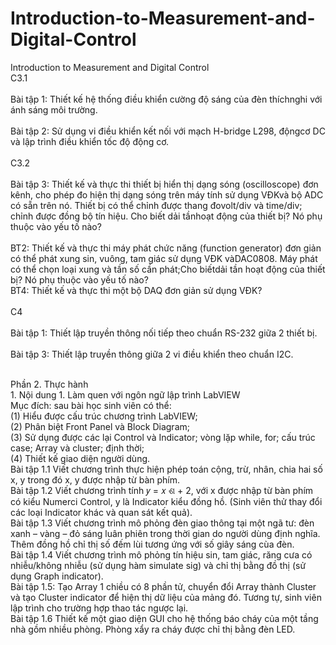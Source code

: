 # Introduction-to-Measurement-and-Digital-Control
Introduction to Measurement and Digital Control
<br>C3.1<br>
<br>Bài tập 1: Thiết kế hệ thống điều khiển cường độ sáng của đèn thíchnghi với ánh sáng môi trường.<br>
<br>Bài tập 2: Sử dụng vi điều khiển kết nối với mạch H-bridge L298, độngcơ DC và lập trình điều khiển tốc độ động cơ.<br>
<br>C3.2<br>
<br>Bài tập 3: Thiết kế và thực thi thiết bị hiển thị dạng sóng (oscilloscope) đơn kênh, cho phép đo hiện thị dạng sóng trên máy tính sử dụng VĐKvà bộ ADC có sẵn trên nó. Thiết bị có thể chỉnh được thang đovolt/div và time/div; chỉnh được đồng bộ tín hiệu. Cho biết dải tầnhoạt động của thiết bị? Nó phụ thuộc vào yếu tố nào?<br>
<br>BT2: Thiết kế và thực thi máy phát chức năng (function generator) đơn giản có thể phát xung sin, vuông, tam giác sử dụng VĐK vàDAC0808. Máy phát có thể chọn loại xung và tần số cần phát;Cho biếtdải tần hoạt động của thiết bị? Nó phụ thuộc vào yếu tố nào?<br>
<bt>BT4: Thiết kế và thực thi một bộ DAQ đơn giản sử dụng VĐK?<br>
<br>C4<br>
<br>Bài tập 1: Thiết lập truyền thông nối tiếp theo chuẩn RS-232 giữa 2 thiết bị.<br>
<br>Bài tập 3: Thiết lập truyền thông giữa 2 vi điều khiển theo chuẩn I2C.<br>

<br>Phần 2. Thực hành
<br>1. Nội dung 1. Làm quen với ngôn ngữ lập trình LabVIEW
<br> Mục đích: sau bài học sinh viên có thể: <br> (1) Hiểu được cấu trúc chương trình
LabVIEW; <br> (2) Phân biệt Front Panel và Block Diagram;<br> (3) Sử dụng được các lại Control
và Indicator; vòng lặp while, for; cấu trúc case; Array và cluster; định thời;<br> (4) Thiết kế
giao diện người dùng.
<br>Bài tập 1.1 Viết chương trình thực hiện phép toán cộng, trừ, nhân, chia hai số x, y
trong đó x, y được nhập từ bàn phím.
<br> Bài tập 1.2 Viết chương trình tính 𝑦 = 𝑥
ଶ + 2, với x được nhập từ bàn phím có kiểu
Numerci Control, y là Indicator kiểu đồng hồ. (Sinh viên thử thay đổi các loại Indicator
khác và quan sát kết quả).
<br> Bài tập 1.3 Viết chương trình mô phỏng đèn giao thông tại một ngã tư: đèn xanh –
vàng – đỏ sáng luân phiên trong thời gian do người dùng định nghĩa. Thêm đồng hồ chỉ thị
số đếm lùi tương ứng với số giây sáng cùa đèn.
<br> Bài tập 1.4 Viết chương trình mô phỏng tín hiệu sin, tam giác, răng cưa có
nhiễu/không nhiễu (sử dụng hàm simulate sig) và chỉ thị bằng đồ thị (sử dụng Graph
indicator).
<br> Bài tập 1.5: Tạo Array 1 chiều có 8 phần tử, chuyển đổi Array thành Cluster và tạo
Cluster indicator để hiện thị dữ liệu của mảng đó. Tương tự, sinh viên lập trình cho trường
hợp thao tác ngược lại.
<br> Bài tập 1.6 Thiết kế một giao diện GUI cho hệ thống báo cháy của một tầng nhà
gồm nhiều phòng. Phòng xẩy ra cháy được chỉ thị bằng đèn LED. 
